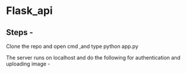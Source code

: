 # Flask_api  
## Steps -  
Clone the repo and open cmd ,and type python app.py
  
  The server runs on localhost and do the following for authentication and uploading image -  
